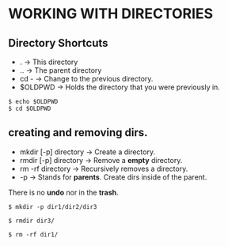 # WORKING WITH DIRECTORIES


## Directory Shortcuts

* . &rarr; This directory
* .. &rarr; The parent directory
* cd - &rarr; Change to the previous directory. 
* $OLDPWD &rarr; Holds the directory that you were previously in.


```
$ echo $OLDPWD
$ cd $OLDPWD
```

## creating and removing dirs. 

* mkdir [-p] directory &rarr; Create a directory.
* rmdir [-p] directory &rarr; Remove a **empty** directory. 
* rm -rf directory &rarr; Recursively removes a directory. 
* -p &rarr; Stands for **parents**. Create dirs inside of the parent. 

There is no **undo** nor in the **trash**. 

```
$ mkdir -p dir1/dir2/dir3

$ rmdir dir3/

$ rm -rf dir1/
```

